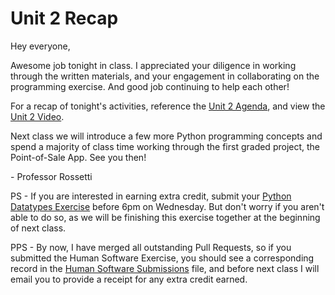 # Unit 2 Recap

Hey everyone,

Awesome job tonight in class. I appreciated your diligence in working through the written materials, and your engagement in collaborating on the programming exercise. And good job continuing to help each other!

For a recap of tonight's activities, reference the [Unit 2 Agenda](https://github.com/prof-rossetti/nyu-info-2335-201805/blob/master/units/unit-2/agenda.md), and view the [Unit 2 Video](http://nyustern.mediasite.com/Mediasite/Play/329e0e5d619549339f4456cde60e75241d).

Next class we will introduce a few more Python programming concepts and spend a majority of class time working through the first graded project, the Point-of-Sale App. See you then!

\- Professor Rossetti

PS - If you are interested in earning extra credit, submit your [Python Datatypes Exercise](https://github.com/prof-rossetti/nyu-info-2335-201805/blob/master/exercises/python-datatypes/exercise.md) before 6pm on Wednesday. But don't worry if you aren't able to do so, as we will be finishing this exercise together at the beginning of next class.

PPS - By now, I have merged all outstanding Pull Requests, so if you submitted the Human Software Exercise, you should see a corresponding record in the [Human Software Submissions](https://github.com/prof-rossetti/nyu-info-2335-201805/blob/master/exercises/human-software/submissions.csv) file, and before next class I will email you to provide a receipt for any extra credit earned.
